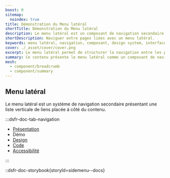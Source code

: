 ```yaml
---
boost: 0
sitemap:
  noindex: true
title: Démonstration du Menu latéral
shortTitle: Démonstration du Menu latéral
description: Le menu latéral est un composant de navigation secondaire qui organise des liens verticaux pour guider l’usager entre différentes pages d’une même rubrique.
shortDescription: Naviguer entre pages liées avec un menu latéral.
keywords: menu latéral, navigation, composant, design system, interface, UX, accessibilité, hiérarchie, rubrique, sommaire
cover: ./_asset/cover/cover.png
excerpt: Le menu latéral permet de structurer la navigation entre les pages d’une même rubrique ou d’un thème. Il s’utilise en complément de la navigation principale, notamment pour les sites à profondeur élevée.
summary: Ce contenu présente le menu latéral comme un composant de navigation secondaire destiné à faciliter la circulation entre les pages d’une rubrique. Il détaille ses cas d’usage, ses comportements interactifs, ses variations selon la profondeur de navigation, et les règles éditoriales à respecter. Il précise également les contraintes de structure, les bonnes pratiques en responsive, et rappelle les distinctions avec le sommaire. Ce guide est conçu pour les équipes souhaitant implémenter une navigation hiérarchique claire et accessible dans des interfaces complexes.
mesh:
  - component/breadcrumb
  - component/summary
---
```


## Menu latéral

Le menu latéral est un système de navigation secondaire présentant une liste verticale de liens placée à côté du contenu.

:::dsfr-doc-tab-navigation

- [Présentation](../index.md)
- Démo
- [Design](../design/index.md)
- [Code](../code/index.md)
- [Accessibilité](../accessibility/index.md)

:::

::dsfr-doc-storybook{storyId=sidemenu--docs}
